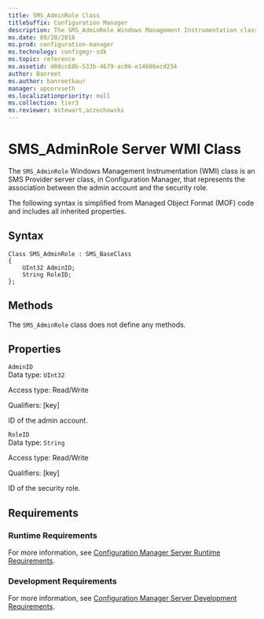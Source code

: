 ```yaml
---
title: SMS_AdminRole Class
titleSuffix: Configuration Manager
description: The SMS_AdminRole Windows Management Instrumentation class is an SMS Provider server class, in Configuration Manager, that represents the association between the admin account and the security role.
ms.date: 09/20/2016
ms.prod: configuration-manager
ms.technology: configmgr-sdk
ms.topic: reference
ms.assetid: d08cc68b-533b-4679-ac06-e14686ecd234
author: Banreet
ms.author: banreetkaur
manager: apoorvseth
ms.localizationpriority: null
ms.collection: tier3
ms.reviewer: mstewart,aczechowski
---
```

# SMS_AdminRole Server WMI Class
The `SMS_AdminRole` Windows Management Instrumentation (WMI) class is an SMS Provider server class, in Configuration Manager, that represents the association between the admin account and the security role.  

 The following syntax is simplified from Managed Object Format (MOF) code and includes all inherited properties.  

## Syntax  

```  
Class SMS_AdminRole : SMS_BaseClass  
{  
    UInt32 AdminID;  
    String RoleID;  
};  
```  

## Methods  
 The `SMS_AdminRole` class does not define any methods.  

## Properties  
 `AdminID`  
 Data type: `UInt32`  

 Access type: Read/Write  

 Qualifiers: [key]  

 ID of the admin account.  

 `RoleID`  
 Data type: `String`  

 Access type: Read/Write  

 Qualifiers: [key]  

 ID of the security role.  

## Requirements  

### Runtime Requirements  
 For more information, see [Configuration Manager Server Runtime Requirements](../../../../../develop/core/reqs/server-runtime-requirements.md).  

### Development Requirements  
 For more information, see [Configuration Manager Server Development Requirements](../../../../../develop/core/reqs/server-development-requirements.md).  
